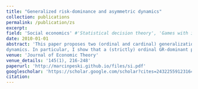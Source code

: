 ```yaml
---
title: "Generalized risk-dominance and asymmetric dynamics"
collection: publications
permalink: /publication/zs
excerpt: 
field: 'Social economics' #'Statistical decision theory', 'Games with incomplete information', 'Dynamic Games', Social economics
date: 2010-01-01
abstract: 'This paper proposes two (ordinal and cardinal) generalizations of Harsanyi and Selten (1988) risk-dominance to multi-player, multi-action games. There are three reasons why generalized risk-dominance (GR-dominance) is interesting. Extending the logic of riskdominance, GR-dominant actions can be interpreted as best responses to conjectures that satisfy a certain type of symmetry. Second, in a local interaction game of Ellison (1993), if an action is risk-dominant in individual binary interactions with neighbors, it is also GRdominant in the large game on a network. Finally, we show that GR-dominant actions are stochastically stable under a class of evolutionary dynamics. The last observation is a corollary to new abstract selection results that applies to a wide class of so-called asymmetric
dynamics. In particular, I show that a (strictly) ordinal GR-dominant proÖle is (uniquely) stochastically stable under the approximate best-response dynamics of Kandori, Mailath, and Rob (1993). A (strictly) cardinal GR-dominant equilibrium is (uniquely) stochastically stable under a class of payo§-based dynamics that includes Blume (1993). Among others, this leads to a generalization of a result from Ellison (2000) on the 1/2-dominant evolutionary selection to all networks and the unique selection to all networks that satisfy a simple, sufficient condition.'
venue: 'Journal of Economic Theory'
venue_details: '145(1), 216-248'
paperurl: 'http://marcinpeski.github.io/files/si.pdf'
googlescholar: 'https://scholar.google.com/scholar?cites=2432255912316479193&as_sdt=2005&sciodt=0,5&hl=en'
citation: 
---
```

